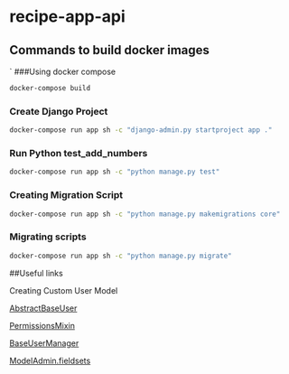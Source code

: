 # recipe-app-api## Commands to build docker images`###Using docker compose ```bashdocker-compose build```### Create Django Project```bashdocker-compose run app sh -c "django-admin.py startproject app ."```### Run Python test_add_numbers```bashdocker-compose run app sh -c "python manage.py test"```### Creating Migration Script ```bashdocker-compose run app sh -c "python manage.py makemigrations core"```### Migrating scripts```bashdocker-compose run app sh -c "python manage.py migrate"```##Useful linksCreating Custom User Model [AbstractBaseUser](https://docs.djangoproject.com/en/2.1/topics/auth/customizing/#django.contrib.auth.models.AbstractBaseUser)[PermissionsMixin](https://docs.djangoproject.com/en/2.1/topics/auth/customizing/#django.contrib.auth.models.PermissionsMixin)[BaseUserManager](https://docs.djangoproject.com/en/2.1/topics/auth/customizing/#django.contrib.auth.models.BaseUserManager)[ModelAdmin.fieldsets](https://docs.djangoproject.com/en/2.1/ref/contrib/admin/#django.contrib.admin.ModelAdmin.fieldsets)